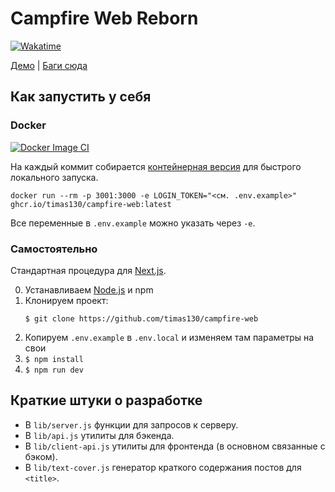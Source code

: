 # Campfire Web Reborn

[![Wakatime](https://wakatime.com/badge/github/timas130/campfire-web.svg)](https://wakatime.com/badge/github/timas130/campfire-web)

[Демо](https://campfire.moe) | [Баги сюда](https://github.com/timas130/campfire-web/issues)

## Как запустить у себя

### Docker

[![Docker Image CI](https://github.com/timas130/campfire-web/actions/workflows/docker.yml/badge.svg)](https://github.com/timas130/campfire-web/actions/workflows/docker.yml)

На каждый коммит собирается [контейнерная версия](https://github.com/timas130/campfire-web/pkgs/container/campfire-web)
для быстрого локального запуска.

```shell
docker run --rm -p 3001:3000 -e LOGIN_TOKEN="<см. .env.example>" ghcr.io/timas130/campfire-web:latest
```

Все переменные в `.env.example` можно указать через `-e`.

### Самостоятельно

Стандартная процедура для [Next.js](https://nextjs.org).

0. Устанавливаем [Node.js](https://nodejs.org) и npm
1. Клонируем проект:
   ```shell
   $ git clone https://github.com/timas130/campfire-web
   ```
2. Копируем `.env.example` в `.env.local` и изменяем там параметры на свои
3. `$ npm install`
4. `$ npm run dev`

## Краткие штуки о разработке

* В `lib/server.js` функции для запросов к серверу.
* В `lib/api.js` утилиты для бэкенда.
* В `lib/client-api.js` утилиты для фронтенда (в основном связанные с бэком).
* В `lib/text-cover.js` генератор краткого содержания постов для `<title>`.
